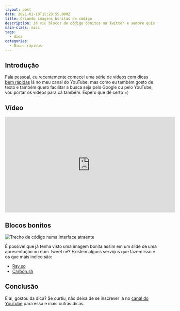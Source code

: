 ```yaml
---
layout: post
date: 2021-02-18T15:20:55.000Z
title: Criando imagens bonitas de código
description: Já viu blocos de código bonitos no Twitter e sempre quis fazer? Chegou sua vez!
main-class: misc
tags:
  - dica
categories:
  - Dicas rápidas
---
```

## Introdução

Fala pessoal, eu recentemente comecei uma [série de vídeos com dicas bem rápidas](https://www.youtube.com/watch?v=1dNNL95BsJE&list=PLlAbYrWSYTiOviR_zL01FMa-kWEMDIjeO) lá no meu canal do YouTube, mas como eu também gosto de texto e também quero facilitar a busca seja pelo Google ou pelo YouTube, vou portar os vídeos para cá também. Espero que dê certo =)

## Vídeo

<iframe width="560" height="315" src="https://www.youtube.com/embed/ZJpeMczm-s0" frameborder="0" allow="accelerometer; autoplay; clipboard-write; encrypted-media; gyroscope; picture-in-picture" allowfullscreen></iframe>

## Blocos bonitos

![Trecho de código numa interface atraente](/assets/img/raycast-untitled-2-.png)

É possível que já tenha visto uma imagem bonita assim em um slide de uma apresentação ou num Tweet né? Existem alguns serviços que fazem isso e os que mais indico são:

- [Ray.so](https://ray.so/)
- [Carbon.sh](https://carbon.now.sh/)

## Conclusão

E aí, gostou da dica? Se curtiu, não deixa de se inscrever lá no [canal do YouTube](https://www.youtube.com/WillianJustenCursos/) para essa e mais outras dicas.